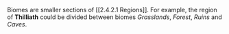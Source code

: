 Biomes are smaller sections of [[2.4.2.1 Regions]]. For example, the region of **Thilliath** could be divided between biomes *Grasslands*, *Forest*, *Ruins* and *Caves*.